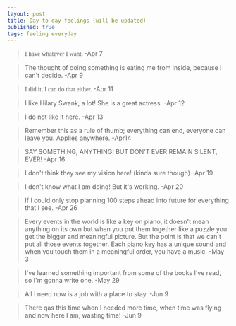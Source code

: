 ```yaml
---
layout: post
title: Day to day feelings (will be updated)
published: true
tags: feeling everyday
---
```



> <span style="font-family:Georgia;"> I have whatever I want. </span>  -Apr 7

> The thought of doing something is eating me from inside, because I can't decide. -Apr 9

> <span style="font-family:Times New Roman;">I did it, I can do that either. </span> -Apr 11

> I like Hilary Swank, a lot! She is a great actress. -Apr 12

> I do not like it here. -Apr 13

> Remember this as a rule of thumb; everything can end, everyone can leave you. Applies anywhere. -Apr14

> SAY SOMETHING, ANYTHING! BUT DON'T EVER REMAIN SILENT, EVER! -Apr 16

> I don't think they see my vision here! (kinda sure though) -Apr 19

> I don't know what I am doing! But it's working. -Apr 20

> If I could only stop planning 100 steps ahead into future for everything that I see. -Apr 26

> Every events in the world is like a key on piano, it doesn't mean anything on its own but when you put them together like a puzzle you get the bigger and meaningful picture. But the point is that we can't put all those events together.
Each piano key has a unique sound and when you touch them in a meaningful order, you have a music. -May 3

> I've learned something important from some of the books I've read, so I'm gonna write one.  -May 29

> All I need now is a job with a place to stay. -Jun 9

> There qas this time when I needed more time, when time was flying and now here I am, wasting time! -Jun 9
